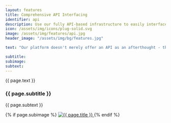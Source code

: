```yaml
---
layout: features
title: Comprehensive API Interfacing
identifier: api
description: Use our fully API-based infrastructure to easily interface with external systems and accommodate complex two-way interactions.
icon: /assets/img/icons/plug-solid.svg
image: /assets/img/features/api.jpg
header_image: "/assets/img/bg/features.jpg"

text: "Our platform doesn't merely offer an API as an afterthought - the entire system is API-based, meaning that any available interactions can also be performed by external systems. Whether you'd like to push titles or assets into the system, synchronize user data with your own CRM system, or even manage your own interface for all of the system's processes - our platform can accommodate you. Once we've identified your potential needs, a documentation of our API is available to get you started. But we can also make things work the other way round: If you'd like us to speak to your system's interface in its own language, building a custom process is also no problem for us. We will assist you in finding the best way to integrate with your existing infrastructure."

subtitle: 
subimage: 
subtext: 
---
```


<div class="row">
    <div class="col-md-12">
        <div class="service-details mb-40">
            <p>{{ page.text }}</p>
        </div>
    </div>
</div>
<div class="row">
    <div class="col-xl-6 col-lg-12">
        <div class="service-details mb-40">
            <h3>{{ page.subtitle }}</h3>
            <p>{{ page.subtext }}</p>
        </div>
    </div>
    <div class="col-xl-6 col-lg-12">
        <div class="s-details-img mb-30">
          {% if page.subimage %}
          <a href="{{ page.subimage }}" class="view">
            <img src="{{ page.subimage }}" class="border" alt="{{ page.title }}">  
          </a>
          {% endif %}
        </div>
    </div>
</div>
